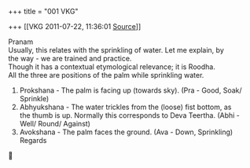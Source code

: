 +++
title = "001 VKG"

+++
[[VKG	2011-07-22, 11:36:01 [Source](https://groups.google.com/g/bvparishat/c/sIRmX4y1hC8)]]



Pranam  
Usually, this relates with the sprinkling of water. Let me explain, by  
the way - we are trained and practice.  
Though it has a contextual etymological relevance; it is Roodha.  
All the three are positions of the palm while sprinkling water.  
1) Prokshana - The palm is facing up (towards sky). (Pra - Good, Soak/  
Sprinkle)  
2) Abhyukshana - The water trickles from the (loose) fist bottom, as  
the thumb is up. Normally this corresponds to Deva Teertha. (Abhi -  
Well/ Round/ Against)  
3) Avokshana - The palm faces the ground. (Ava - Down, Sprinkling)  
Regards  



